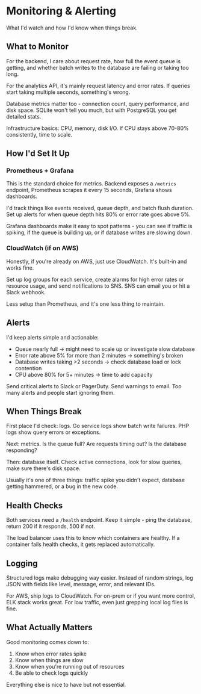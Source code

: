 # Monitoring & Alerting

What I'd watch and how I'd know when things break.

## What to Monitor

For the backend, I care about request rate, how full the event queue is getting, and whether batch writes to the database are failing or taking too long.

For the analytics API, it's mainly request latency and error rates. If queries start taking multiple seconds, something's wrong.

Database metrics matter too - connection count, query performance, and disk space. SQLite won't tell you much, but with PostgreSQL you get detailed stats.

Infrastructure basics: CPU, memory, disk I/O. If CPU stays above 70-80% consistently, time to scale.

## How I'd Set It Up

### Prometheus + Grafana

This is the standard choice for metrics. Backend exposes a `/metrics` endpoint, Prometheus scrapes it every 15 seconds, Grafana shows dashboards.

I'd track things like events received, queue depth, and batch flush duration. Set up alerts for when queue depth hits 80% or error rate goes above 5%.

Grafana dashboards make it easy to spot patterns - you can see if traffic is spiking, if the queue is building up, or if database writes are slowing down.

### CloudWatch (if on AWS)

Honestly, if you're already on AWS, just use CloudWatch. It's built-in and works fine.

Set up log groups for each service, create alarms for high error rates or resource usage, and send notifications to SNS. SNS can email you or hit a Slack webhook.

Less setup than Prometheus, and it's one less thing to maintain.

## Alerts

I'd keep alerts simple and actionable:

- Queue nearly full → might need to scale up or investigate slow database
- Error rate above 5% for more than 2 minutes → something's broken
- Database writes taking >2 seconds → check database load or lock contention
- CPU above 80% for 5+ minutes → time to add capacity

Send critical alerts to Slack or PagerDuty. Send warnings to email. Too many alerts and people start ignoring them.

## When Things Break

First place I'd check: logs. Go service logs show batch write failures. PHP logs show query errors or exceptions.

Next: metrics. Is the queue full? Are requests timing out? Is the database responding?

Then: database itself. Check active connections, look for slow queries, make sure there's disk space.

Usually it's one of three things: traffic spike you didn't expect, database getting hammered, or a bug in the new code.

## Health Checks

Both services need a `/health` endpoint. Keep it simple - ping the database, return 200 if it responds, 500 if not.

The load balancer uses this to know which containers are healthy. If a container fails health checks, it gets replaced automatically.

## Logging

Structured logs make debugging way easier. Instead of random strings, log JSON with fields like level, message, error, and relevant IDs.

For AWS, ship logs to CloudWatch. For on-prem or if you want more control, ELK stack works great. For low traffic, even just grepping local log files is fine.

## What Actually Matters

Good monitoring comes down to:
1. Know when error rates spike
2. Know when things are slow
3. Know when you're running out of resources
4. Be able to check logs quickly

Everything else is nice to have but not essential.
